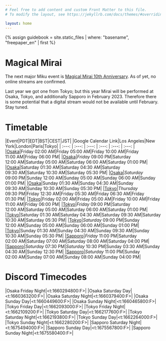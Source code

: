 ```yaml
---
# Feel free to add content and custom Front Matter to this file.
# To modify the layout, see https://jekyllrb.com/docs/themes/#overriding-theme-defaults

layout: home
---
```


{% assign guidebook = site.static_files | where: "basename", "freepaper_en" | first %}

# Magical Mirai

The next major Miku event is [Magical Mirai 10th Anniversary](https://magicalmirai.com/10th/index_en.html). As of yet, no online streams are confirmed.

Last year we got one from Tokyo; but this year Mirai will be performed at Osaka, Tokyo,
and additionally Sapporo in February 2023. Therefore there is some potential that a digital
stream would not be available until February. Stay tuned.

# Timetable

|Event|PDT|EDT|BST|CEST|JST|
|Google Calendar Link|Los Angeles|New York|London|Paris|Tokyo|
| :---: | :---: | :---: | :---: | :---: | :---: |
|[Osaka](https://calendar.google.com/calendar/u/0/r/eventedit?text=Osaka%20Friday%20Night&dates=20220812T090000Z/20220812T110000Z&ctz=Asia%2FTokyo)|Friday 02:00&nbsp;AM|Friday 05:00&nbsp;AM|Friday 10:00&nbsp;AM|Friday 11:00&nbsp;AM|Friday 06:00&nbsp;PM|
|[Osaka](https://calendar.google.com/calendar/u/0/r/eventedit?text=Osaka%20Saturday%20Day&dates=20220813T040000Z/20220813T060000Z&ctz=Asia%2FTokyo)|_Friday_ 09:00&nbsp;PM|Saturday 12:00&nbsp;AM|Saturday 05:00&nbsp;AM|Saturday 06:00&nbsp;AM|Saturday 01:00&nbsp;PM|
|[Osaka](https://calendar.google.com/calendar/u/0/r/eventedit?text=Osaka%20Saturday%20Night&dates=20220813T083000Z/20220813T103000Z&ctz=Asia%2FTokyo)|Saturday 01:30&nbsp;AM|Saturday 04:30&nbsp;AM|Saturday 09:30&nbsp;AM|Saturday 10:30&nbsp;AM|Saturday 05:30&nbsp;PM|
|[Osaka](https://calendar.google.com/calendar/u/0/r/eventedit?text=Osaka%20Sunday%20Day&dates=20220814T040000Z/20220814T060000Z&ctz=Asia%2FTokyo)|_Saturday_ 09:00&nbsp;PM|Sunday 12:00&nbsp;AM|Sunday 05:00&nbsp;AM|Sunday 06:00&nbsp;AM|Sunday 01:00&nbsp;PM|
|[Osaka](https://calendar.google.com/calendar/u/0/r/eventedit?text=Osaka%20Sunday%20Night&dates=20220814T083000Z/20220814T103000Z&ctz=Asia%2FTokyo)|Sunday 01:30&nbsp;AM|Sunday 04:30&nbsp;AM|Sunday 09:30&nbsp;AM|Sunday 10:30&nbsp;AM|Sunday 05:30&nbsp;PM|
|[Tokyo](https://calendar.google.com/calendar/u/0/r/eventedit?text=Tokyo%20Friday%20Day&dates=20220902T043000Z/20220902T063000Z&ctz=Asia%2FTokyo)|_Thursday_ 09:30&nbsp;PM|Friday 12:30&nbsp;AM|Friday 05:30&nbsp;AM|Friday 06:30&nbsp;AM|Friday 01:30&nbsp;PM|
|[Tokyo](https://calendar.google.com/calendar/u/0/r/eventedit?text=Tokyo%20Friday%20Night&dates=20220902T090000Z/20220902T110000Z&ctz=Asia%2FTokyo)|Friday 02:00&nbsp;AM|Friday 05:00&nbsp;AM|Friday 10:00&nbsp;AM|Friday 11:00&nbsp;AM|Friday 06:00&nbsp;PM|
|[Tokyo](https://calendar.google.com/calendar/u/0/r/eventedit?text=Tokyo%20Saturday%20Day&dates=20220903T040000Z/20220903T060000Z&ctz=Asia%2FTokyo)|_Friday_ 09:00&nbsp;PM|Saturday 12:00&nbsp;AM|Saturday 05:00&nbsp;AM|Saturday 06:00&nbsp;AM|Saturday 01:00&nbsp;PM|
|[Tokyo](https://calendar.google.com/calendar/u/0/r/eventedit?text=Tokyo%20Saturday%20Night&dates=20220903T083000Z/20220903T103000Z&ctz=Asia%2FTokyo)|Saturday 01:30&nbsp;AM|Saturday 04:30&nbsp;AM|Saturday 09:30&nbsp;AM|Saturday 10:30&nbsp;AM|Saturday 05:30&nbsp;PM|
|[Tokyo](https://calendar.google.com/calendar/u/0/r/eventedit?text=Tokyo%20Sunday%20Day&dates=20220904T040000Z/20220904T060000Z&ctz=Asia%2FTokyo)|_Saturday_ 09:00&nbsp;PM|Sunday 12:00&nbsp;AM|Sunday 05:00&nbsp;AM|Sunday 06:00&nbsp;AM|Sunday 01:00&nbsp;PM|
|[Tokyo](https://calendar.google.com/calendar/u/0/r/eventedit?text=Tokyo%20Sunday%20Night&dates=20220904T083000Z/20220904T103000Z&ctz=Asia%2FTokyo)|Sunday 01:30&nbsp;AM|Sunday 04:30&nbsp;AM|Sunday 09:30&nbsp;AM|Sunday 10:30&nbsp;AM|Sunday 05:30&nbsp;PM|
|[Sapporo](https://calendar.google.com/calendar/u/0/r/eventedit?text=Sapporo%20Saturday%20Night&dates=20230204T070000Z/20230204T083000Z&ctz=Asia%2FTokyo)|_Friday_ 11:00&nbsp;PM|Saturday 02:00&nbsp;AM|Saturday 07:00&nbsp;AM|Saturday 08:00&nbsp;AM|Saturday 04:00&nbsp;PM|
|[Sapporo](https://calendar.google.com/calendar/u/0/r/eventedit?text=Sapporo%20Sunday%20Day&dates=20230205T033000Z/20230205T050000Z&ctz=Asia%2FTokyo)|_Saturday_ 07:30&nbsp;PM|_Saturday_ 10:30&nbsp;PM|Sunday 03:30&nbsp;AM|Sunday 04:30&nbsp;AM|Sunday 12:30&nbsp;PM|
|[Sapporo](https://calendar.google.com/calendar/u/0/r/eventedit?text=Sapporo%20Sunday%20Night&dates=20230205T070000Z/20230205T083000Z&ctz=Asia%2FTokyo)|_Saturday_ 11:00&nbsp;PM|Sunday 02:00&nbsp;AM|Sunday 07:00&nbsp;AM|Sunday 08:00&nbsp;AM|Sunday 04:00&nbsp;PM|

# Discord Timecodes

|Osaka Friday Night|<t:1660294800:F>|
|Osaka Saturday Day|<t:1660363200:F>|
|Osaka Saturday Night|<t:1660379400:F>|
|Osaka Sunday Day|<t:1660449600:F>|
|Osaka Sunday Night|<t:1660465800:F>|
|Tokyo Friday Day|<t:1662093000:F>|
|Tokyo Friday Night|<t:1662109200:F>|
|Tokyo Saturday Day|<t:1662177600:F>|
|Tokyo Saturday Night|<t:1662193800:F>|
|Tokyo Sunday Day|<t:1662264000:F>|
|Tokyo Sunday Night|<t:1662280200:F>|
|Sapporo Saturday Night|<t:1675494000:F>|
|Sapporo Sunday Day|<t:1675567800:F>|
|Sapporo Sunday Night|<t:1675580400:F>|



